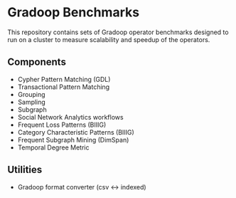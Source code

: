 # Gradoop Benchmarks
This repository contains sets of Gradoop operator benchmarks designed to run on a cluster to measure scalability and speedup of the operators.

## Components

* Cypher Pattern Matching (GDL)
* Transactional Pattern Matching
* Grouping
* Sampling
* Subgraph
* Social Network Analytics workflows
* Frequent Loss Patterns (BIIIG)
* Category Characteristic Patterns (BIIIG)
* Frequent Subgraph Mining (DimSpan)
* Temporal Degree Metric

## Utilities
* Gradoop format converter (csv <-> indexed)